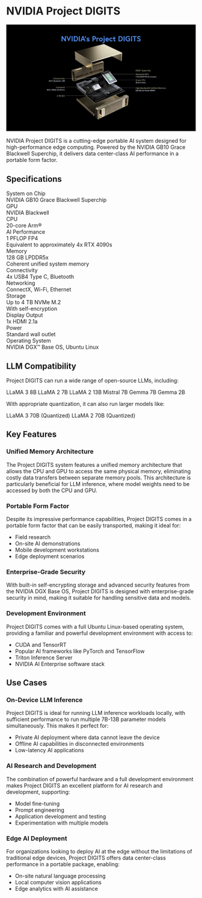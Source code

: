 # NVIDIA Project DIGITS

![NVIDIA Project DIGITS](../../assets/images/hardwares/nvidia-project-digits-logo.jpg)

NVIDIA Project DIGITS is a cutting-edge portable AI system designed for high-performance edge computing. Powered by the NVIDIA GB10 Grace Blackwell Superchip, it delivers data center-class AI performance in a portable form factor.

## Specifications

<div class="spec-grid">
  <div class="spec-card">
    <div class="spec-title">System on Chip</div>
    <div class="spec-value">NVIDIA GB10 Grace Blackwell Superchip</div>
  </div>
  
  <div class="spec-card">
    <div class="spec-title">GPU</div>
    <div class="spec-value">NVIDIA Blackwell</div>
  </div>
  
  <div class="spec-card">
    <div class="spec-title">CPU</div>
    <div class="spec-value">20-core Arm®</div>
  </div>
  
  <div class="spec-card">
    <div class="spec-title">AI Performance</div>
    <div class="spec-value">1 PFLOP FP4</div>
    <div class="spec-subtext">Equivalent to approximately 4x RTX 4090s</div>
  </div>
  
  <div class="spec-card">
    <div class="spec-title">Memory</div>
    <div class="spec-value">128 GB LPDDR5x</div>
    <div class="spec-subtext">Coherent unified system memory</div>
  </div>
  
  <div class="spec-card">
    <div class="spec-title">Connectivity</div>
    <div class="spec-value">4x USB4 Type C, Bluetooth</div>
  </div>
  
  <div class="spec-card">
    <div class="spec-title">Networking</div>
    <div class="spec-value">ConnectX, Wi-Fi, Ethernet</div>
  </div>
  
  <div class="spec-card">
    <div class="spec-title">Storage</div>
    <div class="spec-value">Up to 4 TB NVMe M.2</div>
    <div class="spec-subtext">With self-encryption</div>
  </div>
  
  <div class="spec-card">
    <div class="spec-title">Display Output</div>
    <div class="spec-value">1x HDMI 2.1a</div>
  </div>
  
  <div class="spec-card">
    <div class="spec-title">Power</div>
    <div class="spec-value">Standard wall outlet</div>
  </div>
  
  <div class="spec-card">
    <div class="spec-title">Operating System</div>
    <div class="spec-value">NVIDIA DGX™ Base OS, Ubuntu Linux</div>
  </div>
</div>

## LLM Compatibility

Project DIGITS can run a wide range of open-source LLMs, including:

<div class="model-badges">
  <span class="model-badge llama">LLaMA 3 8B</span>
  <span class="model-badge llama">LLaMA 2 7B</span>
  <span class="model-badge llama">LLaMA 2 13B</span>
  <span class="model-badge mistral">Mistral 7B</span>
  <span class="model-badge gemma">Gemma 7B</span>
  <span class="model-badge gemma">Gemma 2B</span>
</div>

With appropriate quantization, it can also run larger models like:

<div class="model-badges">
  <span class="model-badge llama">LLaMA 3 70B (Quantized)</span>
  <span class="model-badge llama">LLaMA 2 70B (Quantized)</span>
</div>

## Key Features

### Unified Memory Architecture

The Project DIGITS system features a unified memory architecture that allows the CPU and GPU to access the same physical memory, eliminating costly data transfers between separate memory pools. This architecture is particularly beneficial for LLM inference, where model weights need to be accessed by both the CPU and GPU.

### Portable Form Factor

Despite its impressive performance capabilities, Project DIGITS comes in a portable form factor that can be easily transported, making it ideal for:

- Field research
- On-site AI demonstrations
- Mobile development workstations
- Edge deployment scenarios

### Enterprise-Grade Security

With built-in self-encrypting storage and advanced security features from the NVIDIA DGX Base OS, Project DIGITS is designed with enterprise-grade security in mind, making it suitable for handling sensitive data and models.

### Development Environment

Project DIGITS comes with a full Ubuntu Linux-based operating system, providing a familiar and powerful development environment with access to:

- CUDA and TensorRT
- Popular AI frameworks like PyTorch and TensorFlow
- Triton Inference Server
- NVIDIA AI Enterprise software stack

## Use Cases

### On-Device LLM Inference

Project DIGITS is ideal for running LLM inference workloads locally, with sufficient performance to run multiple 7B-13B parameter models simultaneously. This makes it perfect for:

- Private AI deployment where data cannot leave the device
- Offline AI capabilities in disconnected environments
- Low-latency AI applications

### AI Research and Development

The combination of powerful hardware and a full development environment makes Project DIGITS an excellent platform for AI research and development, supporting:

- Model fine-tuning
- Prompt engineering
- Application development and testing
- Experimentation with multiple models

### Edge AI Deployment

For organizations looking to deploy AI at the edge without the limitations of traditional edge devices, Project DIGITS offers data center-class performance in a portable package, enabling:

- On-site natural language processing
- Local computer vision applications
- Edge analytics with AI assistance